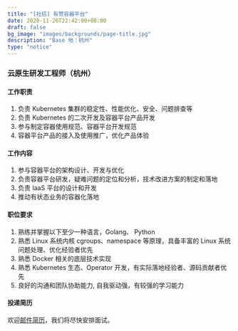 ```yaml
---
title: "[社招] 有赞容器平台"
date: 2020-11-26T22:42:00+08:00
draft: false
bg_image: "images/backgrounds/page-title.jpg"
description: "Base 地：杭州"
type: "notice"
---
```



### 云原生研发工程师（杭州）

#### 工作职责

1. 负责 Kubernetes 集群的稳定性、性能优化、安全、问题排查等
2. 负责 Kubernetes 的二次开发及容器平台产品开发
3. 参与制定容器使用规范、容器平台开发规范
4. 容器平台产品的接入及使用推广，优化产品体验

#### 工作内容

1. 参与容器平台的架构设计、开发与优化
2. 负责容器平台研发，疑难问题的定位和分析，技术改进方案的制定和落地
3. 负责 IaaS 平台的设计和开发
4. 推动有状态业务的容器化落地

#### 职位要求

1. 熟练并掌握以下至少一种语言，Golang、 Python
2. 熟悉 Linux 系统内核 cgroups、namespace 等原理，具备丰富的 Linux 系统问题处理、优化经验者优先
3. 熟悉 Docker 相关的底层技术实现
4. 熟悉 Kubernetes 生态、Operator 开发，有实际落地经验者、源码贡献者优先
5. 良好的沟通和团队协助能力, 自我驱动强，有较强的学习能力

#### 投递简历

欢迎[邮件简历](wangbo@youzan.com)，我们将尽快安排面试。
